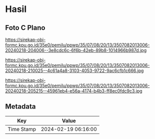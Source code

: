 # Hasil

## Foto C Plano

https://sirekap-obj-formc.kpu.go.id/35e0/pemilu/ppwp/35/07/08/20/13/3507082013006-20240218-204006--3e8cdc6c-6f6b-42eb-89b8-1014966b987d.jpg

https://sirekap-obj-formc.kpu.go.id/35e0/pemilu/ppwp/35/07/08/20/13/3507082013006-20240218-210025--4c61a4a8-3103-4053-9722-9ac6cfb1c666.jpg

https://sirekap-obj-formc.kpu.go.id/35e0/pemilu/ppwp/35/07/08/20/13/3507082013006-20240218-205215--45961eb4-e56a-4174-b4b3-ff8ec0fdc9c3.jpg


## Metadata

| Key        | Value               |
| ---------- | ------------------- |
| Time Stamp | 2024-02-19 06:16:00 |



